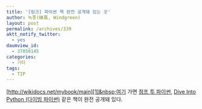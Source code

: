 ```yaml
---
title: '[링크] 파이썬 책 완전 공개돼 있는 곳'
author: 녹풍(綠風, Windgreen)
layout: post
permalink: /archives/339
aktt_notify_twitter:
  - yes
daumview_id:
  - 37050145
categories:
  - 기타
tags:
  - TIP
---
```

[http://wikidocs.net/mybook/main][1]&nbsp;여기 가면 <a href="http://wikidocs.net/book/1" target="_blank">점프 투 파이썬</a>, <a href="http://old.wikidocs.net/read/book/193" target="_blank">Dive Into Python (다이빙 파이썬)</a> 같은 책이 완전 공개돼 있다. <div id="__KO_DIC_LAYER__" style="padding-top: 0px; padding-right: 0px; padding-bottom: 0px; padding-left: 0px; position: fixed; z-index: 999999999; overflow-x: hidden; overflow-y: hidden; border-top-width: 2px; border-right-width: 2px; border-bottom-width: 2px; border-left-width: 2px; border-top-style: solid; border-right-style: solid; border-bottom-style: solid; border-left-style: solid; border-top-color: rgb(51, 51, 119); border-right-color: rgb(51, 51, 119); border-bottom-color: rgb(51, 51, 119); border-left-color: rgb(51, 51, 119); display: none; ">
</div>

 [1]: http://wikidocs.net/